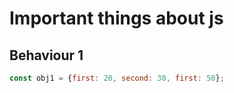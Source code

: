 # Important things about js  

## Behaviour 1  
```js
const obj1 = {first: 20, second: 30, first: 50};
```


